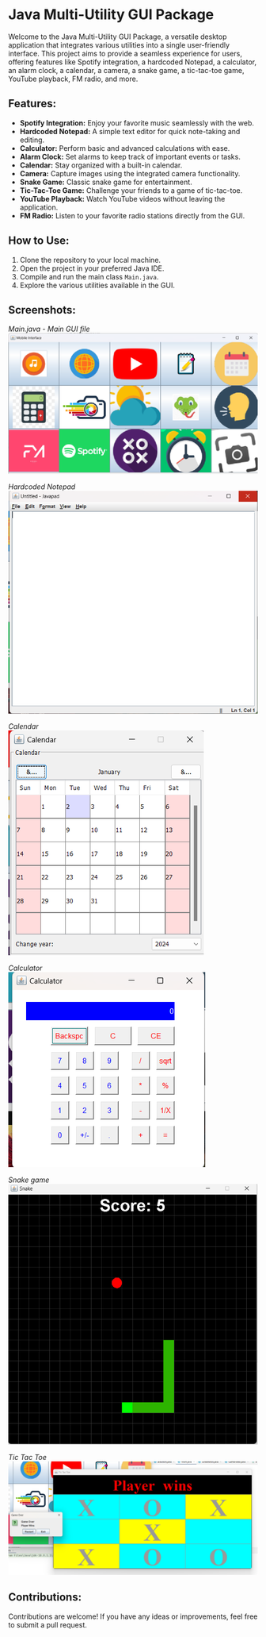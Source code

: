 # Java Multi-Utility GUI Package

Welcome to the Java Multi-Utility GUI Package, a versatile desktop application that integrates various utilities into a single user-friendly interface. This project aims to provide a seamless experience for users, offering features like Spotify integration, a hardcoded Notepad, a calculator, an alarm clock, a calendar, a camera, a snake game, a tic-tac-toe game, YouTube playback, FM radio, and more.

## Features:

- **Spotify Integration:** Enjoy your favorite music seamlessly with the web.
- **Hardcoded Notepad:** A simple text editor for quick note-taking and editing.
- **Calculator:** Perform basic and advanced calculations with ease.
- **Alarm Clock:** Set alarms to keep track of important events or tasks.
- **Calendar:** Stay organized with a built-in calendar.
- **Camera:** Capture images using the integrated camera functionality.
- **Snake Game:** Classic snake game for entertainment.
- **Tic-Tac-Toe Game:** Challenge your friends  to a game of tic-tac-toe.
- **YouTube Playback:** Watch YouTube videos without leaving the application.
- **FM Radio:** Listen to your favorite radio stations directly from the GUI.

## How to Use:

1. Clone the repository to your local machine.
2. Open the project in your preferred Java IDE.
3. Compile and run the main class `Main.java`.
4. Explore the various utilities available in the GUI.

## Screenshots:
*Main.java - Main GUI file*<br>
![Screenshot 1: Main Interface](/Screenshots/jpack1.png)

*Hardcoded Notepad*<br>
![Screenshot 2: Calculator](/Screenshots/jpack2.png)

*Calendar*<br>
![Screenshot 1: Main Interface](/Screenshots/jpack3.png)

*Calculator*<br>
![Screenshot 2: Calculator](/Screenshots/jpack4.png)

*Snake game*<br>
![Screenshot 1: Main Interface](/Screenshots/jpack5.png)

*Tic Tac Toe*<br>
![Screenshot 2: Calculator](/Screenshots/jpack6.png)




## Contributions:

Contributions are welcome! If you have any ideas or improvements, feel free to submit a pull request.


